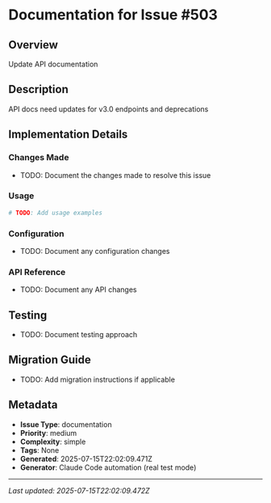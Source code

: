 # Documentation for Issue #503

## Overview
Update API documentation

## Description
API docs need updates for v3.0 endpoints and deprecations

## Implementation Details

### Changes Made
- TODO: Document the changes made to resolve this issue

### Usage
```python
# TODO: Add usage examples
```

### Configuration
- TODO: Document any configuration changes

### API Reference
- TODO: Document any API changes

## Testing
- TODO: Document testing approach

## Migration Guide
- TODO: Add migration instructions if applicable

## Metadata
- **Issue Type**: documentation
- **Priority**: medium
- **Complexity**: simple
- **Tags**: None
- **Generated**: 2025-07-15T22:02:09.471Z
- **Generator**: Claude Code automation (real test mode)

---
*Last updated: 2025-07-15T22:02:09.472Z*
